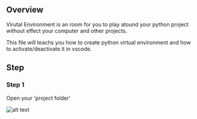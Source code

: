 ## Overview

Virutal Environment is an room for you to play atound your python project without effect your computer and other projects.

This file will teachs you how to create python virtual environment and how to activate/deactivate it in vscode.

## Step

### Step 1 

Open your 'project folder'

![alt text]([http://url/to/img.png](https://github.com/Giraffe1010/TextProcessing/blob/bf6f5ef3ff3ecb43e29780581b1287e0304cd89f/.img/1-new%20project.png))
